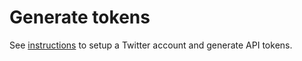 # Generate tokens

See [instructions](https://gist.github.com/da559dcda9f1a0a202b74f2127be5bf9) to setup a Twitter account and generate API tokens.
